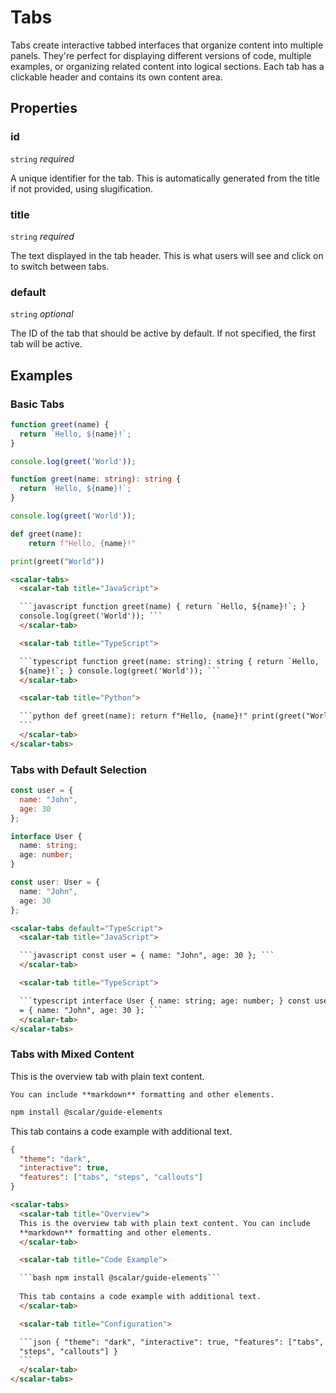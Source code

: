 # Tabs

Tabs create interactive tabbed interfaces that organize content into multiple panels. They're perfect for displaying different versions of code, multiple examples, or organizing related content into logical sections. Each tab has a clickable header and contains its own content area.

## Properties

### id
`string` _required_

A unique identifier for the tab. This is automatically generated from the title if not provided, using slugification.

### title
`string` _required_

The text displayed in the tab header. This is what users will see and click on to switch between tabs.

### default
`string` _optional_

The ID of the tab that should be active by default. If not specified, the first tab will be active.

## Examples

### Basic Tabs

<scalar-tabs>
  <scalar-tab title="JavaScript">

  ```javascript
  function greet(name) {
    return `Hello, ${name}!`;
  }
  
  console.log(greet('World'));
  ```
  </scalar-tab>
  
  <scalar-tab title="TypeScript">

  ```typescript
  function greet(name: string): string {
    return `Hello, ${name}!`;
  }
  
  console.log(greet('World'));
  ```
  </scalar-tab>
  
  <scalar-tab title="Python">

  ```python
  def greet(name):
      return f"Hello, {name}!"
  
  print(greet("World"))
  ```
  </scalar-tab>
</scalar-tabs>

````html
<scalar-tabs>
  <scalar-tab title="JavaScript">

  ```javascript function greet(name) { return `Hello, ${name}!`; }
  console.log(greet('World')); ```
  </scalar-tab>

  <scalar-tab title="TypeScript">

  ```typescript function greet(name: string): string { return `Hello,
  ${name}!`; } console.log(greet('World')); ```
  </scalar-tab>

  <scalar-tab title="Python">

  ```python def greet(name): return f"Hello, {name}!" print(greet("World"))
  ```
  </scalar-tab>
</scalar-tabs>
````

### Tabs with Default Selection

<scalar-tabs default="TypeScript">
  <scalar-tab title="JavaScript">

  ```javascript
  const user = {
    name: "John",
    age: 30
  };
  ```
  </scalar-tab>
  
  <scalar-tab title="TypeScript">

  ```typescript
  interface User {
    name: string;
    age: number;
  }
  
  const user: User = {
    name: "John",
    age: 30
  };
  ```
  </scalar-tab>
</scalar-tabs>

````html
<scalar-tabs default="TypeScript">
  <scalar-tab title="JavaScript">

  ```javascript const user = { name: "John", age: 30 }; ```
  </scalar-tab>

  <scalar-tab title="TypeScript">

  ```typescript interface User { name: string; age: number; } const user: User
  = { name: "John", age: 30 }; ```
  </scalar-tab>
</scalar-tabs>
````

### Tabs with Mixed Content

<scalar-tabs>
  <scalar-tab title="Overview">
    This is the overview tab with plain text content.
    
    You can include **markdown** formatting and other elements.
  </scalar-tab>
  
  <scalar-tab title="Code Example">

  ```bash
  npm install @scalar/guide-elements
  ```

  This tab contains a code example with additional text.
  </scalar-tab>
  
  <scalar-tab title="Configuration">

  ```json
  {
    "theme": "dark",
    "interactive": true,
    "features": ["tabs", "steps", "callouts"]
  }
  ```
  </scalar-tab>
</scalar-tabs>

````html
<scalar-tabs>
  <scalar-tab title="Overview">
  This is the overview tab with plain text content. You can include
  **markdown** formatting and other elements.
  </scalar-tab>

  <scalar-tab title="Code Example">

  ```bash npm install @scalar/guide-elements```
  
  This tab contains a code example with additional text.
  </scalar-tab>

  <scalar-tab title="Configuration">

  ```json { "theme": "dark", "interactive": true, "features": ["tabs",
  "steps", "callouts"] }
  ```
  </scalar-tab>
</scalar-tabs>
````
